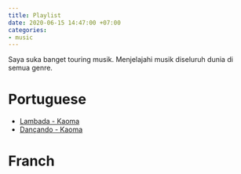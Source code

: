 ```yaml
---
title: Playlist
date: 2020-06-15 14:47:00 +07:00
categories:
- music
---
```


Saya suka banget touring musik. Menjelajahi musik diseluruh dunia di semua genre.

# Portuguese
- [Lambada -  Kaoma](https://www.youtube.com/watch?v=tVrvTPD6OMQ)
- [Dançando -  Kaoma](https://www.youtube.com/watch?v=E2M25dHaKu0)

# Franch